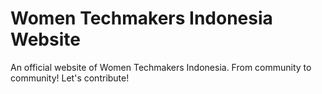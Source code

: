 # Women Techmakers Indonesia Website
An official website of Women Techmakers Indonesia. From community to community! Let's contribute!

